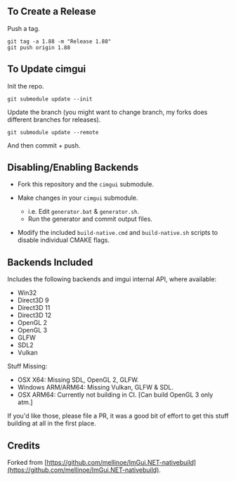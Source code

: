 ## To Create a Release

Push a tag.

```
git tag -a 1.88 -m "Release 1.88"
git push origin 1.88
```

## To Update cimgui

Init the repo.  
```
git submodule update --init
```

Update the branch (you might want to change branch, my forks does different branches for releases).  
```
git submodule update --remote
```

And then commit + push.

## Disabling/Enabling Backends

- Fork this repository and the `cimgui` submodule.  
- Make changes in your `cimgui` submodule.  
  - i.e. Edit `generator.bat` & `generator.sh`.  
  - Run the generator and commit output files.

- Modify the included `build-native.cmd` and `build-native.sh` scripts to disable individual CMAKE flags.  

## Backends Included

Includes the following backends and imgui internal API, where available:  

- Win32  
- Direct3D 9  
- Direct3D 11  
- Direct3D 12  
- OpenGL 2  
- OpenGL 3  
- GLFW  
- SDL2  
- Vulkan  


Stuff Missing:  
- OSX X64: Missing SDL, OpenGL 2, GLFW.  
- Windows ARM/ARM64: Missing Vulkan, GLFW & SDL.  
- OSX ARM64: Currently not building in CI.  [Can build OpenGL 3 only atm.]  

If you'd like those, please file a PR, it was a good bit of effort to get this stuff building at all in the first place.  

## Credits

Forked from [https://github.com/mellinoe/ImGui.NET-nativebuild](https://github.com/mellinoe/ImGui.NET-nativebuild).  
